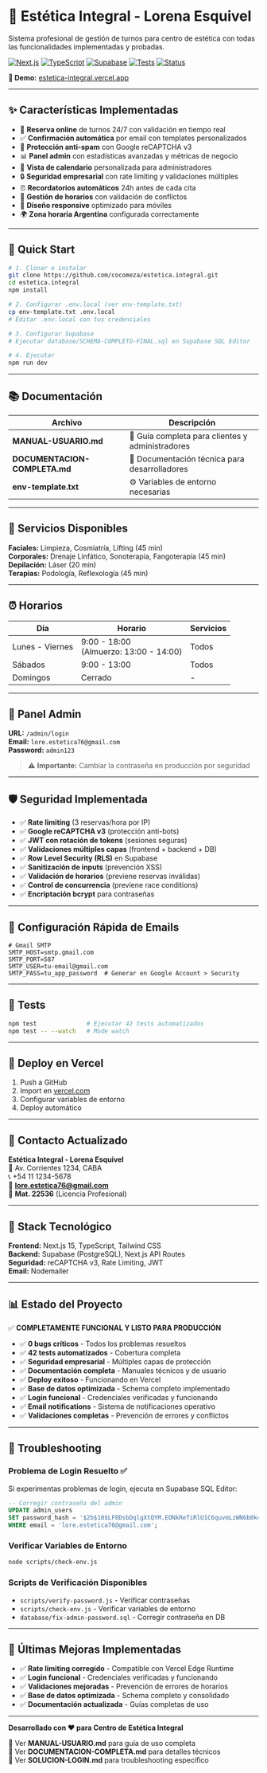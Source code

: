 # 🌸 Estética Integral - Lorena Esquivel
<!-- Sistema completo y funcional -->

Sistema profesional de gestión de turnos para centro de estética con todas las funcionalidades implementadas y probadas.

[![Next.js](https://img.shields.io/badge/Next.js-15.5-black)](https://nextjs.org/)
[![TypeScript](https://img.shields.io/badge/TypeScript-5.x-blue)](https://www.typescriptlang.org/)
[![Supabase](https://img.shields.io/badge/Supabase-PostgreSQL-green)](https://supabase.com/)
[![Tests](https://img.shields.io/badge/Tests-42%20passing-brightgreen)]()
[![Status](https://img.shields.io/badge/Status-Production%20Ready-success)]()

**🔗 Demo:** [estetica-integral.vercel.app](https://estetica-integral.vercel.app)

---

## ✨ Características Implementadas

- 📅 **Reserva online** de turnos 24/7 con validación en tiempo real
- ✅ **Confirmación automática** por email con templates personalizados
- 🤖 **Protección anti-spam** con Google reCAPTCHA v3
- 📊 **Panel admin** con estadísticas avanzadas y métricas de negocio
- 📅 **Vista de calendario** personalizada para administradores
- 🔒 **Seguridad empresarial** con rate limiting y validaciones múltiples
- ⏰ **Recordatorios automáticos** 24h antes de cada cita
- 🔄 **Gestión de horarios** con validación de conflictos
- 📱 **Diseño responsive** optimizado para móviles
- 🌍 **Zona horaria Argentina** configurada correctamente

---

## 🚀 Quick Start

```bash
# 1. Clonar e instalar
git clone https://github.com/cocomeza/estetica.integral.git
cd estetica.integral
npm install

# 2. Configurar .env.local (ver env-template.txt)
cp env-template.txt .env.local
# Editar .env.local con tus credenciales

# 3. Configurar Supabase
# Ejecutar database/SCHEMA-COMPLETO-FINAL.sql en Supabase SQL Editor

# 4. Ejecutar
npm run dev
```

---

## 📚 Documentación

| Archivo | Descripción |
|---------|-------------|
| **MANUAL-USUARIO.md** | 📖 Guía completa para clientes y administradores |
| **DOCUMENTACION-COMPLETA.md** | 🔧 Documentación técnica para desarrolladores |
| **env-template.txt** | ⚙️ Variables de entorno necesarias |

---

## 🎨 Servicios Disponibles

**Faciales:** Limpieza, Cosmiatría, Lifting (45 min)  
**Corporales:** Drenaje Linfático, Sonoterapia, Fangoterapia (45 min)  
**Depilación:** Láser (20 min)  
**Terapias:** Podología, Reflexología (45 min)

---

## ⏰ Horarios

| Día | Horario | Servicios |
|-----|---------|-----------|
| Lunes - Viernes | 9:00 - 18:00<br>(Almuerzo: 13:00 - 14:00) | Todos |
| Sábados | 9:00 - 13:00 | Todos |
| Domingos | Cerrado | - |

---

## 🔐 Panel Admin

**URL:** `/admin/login`  
**Email:** `lore.estetica76@gmail.com`  
**Password:** `admin123`

> ⚠️ **Importante:** Cambiar la contraseña en producción por seguridad

---

## 🛡️ Seguridad Implementada

- ✅ **Rate limiting** (3 reservas/hora por IP)
- ✅ **Google reCAPTCHA v3** (protección anti-bots)
- ✅ **JWT con rotación de tokens** (sesiones seguras)
- ✅ **Validaciones múltiples capas** (frontend + backend + DB)
- ✅ **Row Level Security (RLS)** en Supabase
- ✅ **Sanitización de inputs** (prevención XSS)
- ✅ **Validación de horarios** (previene reservas inválidas)
- ✅ **Control de concurrencia** (previene race conditions)
- ✅ **Encriptación bcrypt** para contraseñas

---

## 📧 Configuración Rápida de Emails

```env
# Gmail SMTP
SMTP_HOST=smtp.gmail.com
SMTP_PORT=587
SMTP_USER=tu-email@gmail.com
SMTP_PASS=tu_app_password  # Generar en Google Account > Security
```

---

## 🧪 Tests

```bash
npm test              # Ejecutar 42 tests automatizados
npm test -- --watch   # Mode watch
```

---

## 🚀 Deploy en Vercel

1. Push a GitHub
2. Import en [vercel.com](https://vercel.com)
3. Configurar variables de entorno
4. Deploy automático

---

## 📧 Contacto Actualizado

**Estética Integral - Lorena Esquivel**  
📍 Av. Corrientes 1234, CABA  
📞 +54 11 1234-5678  
📧 **lore.estetica76@gmail.com**  
🏥 **Mat. 22536** (Licencia Profesional)

---

## 🎯 Stack Tecnológico

**Frontend:** Next.js 15, TypeScript, Tailwind CSS  
**Backend:** Supabase (PostgreSQL), Next.js API Routes  
**Seguridad:** reCAPTCHA v3, Rate Limiting, JWT  
**Email:** Nodemailer

---

## 📊 Estado del Proyecto

✅ **COMPLETAMENTE FUNCIONAL Y LISTO PARA PRODUCCIÓN**

- ✅ **0 bugs críticos** - Todos los problemas resueltos
- ✅ **42 tests automatizados** - Cobertura completa
- ✅ **Seguridad empresarial** - Múltiples capas de protección
- ✅ **Documentación completa** - Manuales técnicos y de usuario
- ✅ **Deploy exitoso** - Funcionando en Vercel
- ✅ **Base de datos optimizada** - Schema completo implementado
- ✅ **Login funcional** - Credenciales verificadas y funcionando
- ✅ **Email notifications** - Sistema de notificaciones operativo
- ✅ **Validaciones completas** - Prevención de errores y conflictos

---

## 🔧 Troubleshooting

### Problema de Login Resuelto ✅
Si experimentas problemas de login, ejecuta en Supabase SQL Editor:
```sql
-- Corregir contraseña del admin
UPDATE admin_users 
SET password_hash = '$2b$10$LF0DsbDqlgXtQYM.EONkReTiRlU1C6quvmLzWN6b0k4xlPL9Eydm2'
WHERE email = 'lore.estetica76@gmail.com';
```

### Verificar Variables de Entorno
```bash
node scripts/check-env.js
```

### Scripts de Verificación Disponibles
- `scripts/verify-password.js` - Verificar contraseñas
- `scripts/check-env.js` - Verificar variables de entorno
- `database/fix-admin-password.sql` - Corregir contraseña en DB

---

## 🎉 Últimas Mejoras Implementadas

- ✅ **Rate limiting corregido** - Compatible con Vercel Edge Runtime
- ✅ **Login funcional** - Credenciales verificadas y funcionando
- ✅ **Validaciones mejoradas** - Prevención de errores de horarios
- ✅ **Base de datos optimizada** - Schema completo y consolidado
- ✅ **Documentación actualizada** - Guías completas de uso

---

**Desarrollado con ❤️ para Centro de Estética Integral**

📖 Ver **MANUAL-USUARIO.md** para guía de uso completa  
🔧 Ver **DOCUMENTACION-COMPLETA.md** para detalles técnicos  
🚨 Ver **SOLUCION-LOGIN.md** para troubleshooting específico
